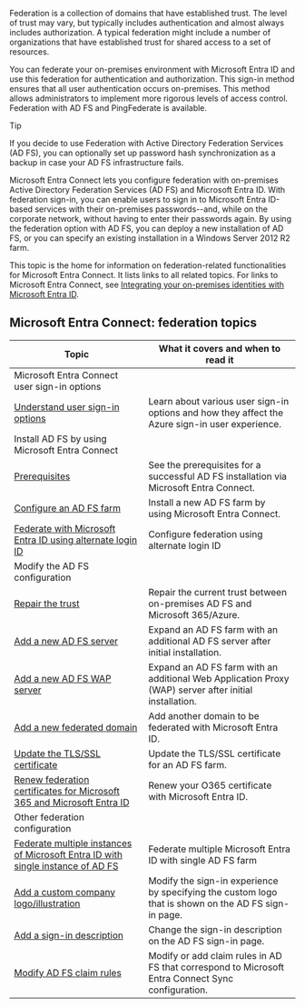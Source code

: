 Federation is a collection of domains that have established trust. The level of trust may vary, but typically includes authentication and almost always includes authorization. A typical federation might include a number of organizations that have established trust for shared access to a set of resources.

You can federate your on-premises environment with Microsoft Entra ID and use this federation for authentication and authorization. This sign-in method ensures that all user authentication occurs on-premises. This method allows administrators to implement more rigorous levels of access control. Federation with AD FS and PingFederate is available.

> [!TIP]
> If you decide to use Federation with Active Directory Federation Services (AD FS), you can optionally set up password hash synchronization as a backup in case your AD FS infrastructure fails.

Microsoft Entra Connect lets you configure federation with on-premises Active Directory Federation Services (AD FS) and Microsoft Entra ID. With federation sign-in, you can enable users to sign in to Microsoft Entra ID-based services with their on-premises passwords--and, while on the corporate network, without having to enter their passwords again. By using the federation option with AD FS, you can deploy a new installation of AD FS, or you can specify an existing installation in a Windows Server 2012 R2 farm.

This topic is the home for information on federation-related functionalities for Microsoft Entra Connect. It lists links to all related topics. For links to Microsoft Entra Connect, see [Integrating your on-premises identities with Microsoft Entra ID](/entra/identity/hybrid/whatis-hybrid-identity).

## Microsoft Entra Connect: federation topics

| **Topic**                                                                                                                                                                                                | **What it covers and when to read it**                                                                 |
| -------------------------------------------------------------------------------------------------------------------------------------------------------------------------------------------------------- | ------------------------------------------------------------------------------------------------------ |
| Microsoft Entra Connect user sign-in options                                                                                                                                                             |                                                                                                        |
| [Understand user sign-in options](/entra/identity/hybrid/connect/plan-connect-user-signin)                                                                              | Learn about various user sign-in options and how they affect the Azure sign-in user experience.        |
| Install AD FS by using Microsoft Entra Connect                                                                                                                                                           |                                                                                                        |
| [Prerequisites](/entra/identity/hybrid/connect/how-to-connect-install-custom#ad-fs-configuration-prerequisites)                                                         | See the prerequisites for a successful AD FS installation via Microsoft Entra Connect.                 |
| [Configure an AD FS farm](/entra/identity/hybrid/connect/how-to-connect-install-custom#configuring-federation-with-ad-fs)                                               | Install a new AD FS farm by using Microsoft Entra Connect.                                             |
| [Federate with Microsoft Entra ID using alternate login ID](/entra/identity/hybrid/connect/how-to-connect-fed-management#alternateid)                                   | Configure federation using alternate login ID                                                          |
| Modify the AD FS configuration                                                                                                                                                                           |                                                                                                        |
| [Repair the trust](/entra/identity/hybrid/connect/how-to-connect-fed-management#repairthetrust)                                                                         | Repair the current trust between on-premises AD FS and Microsoft 365/Azure.                            |
| [Add a new AD FS server](/entra/identity/hybrid/connect/how-to-connect-fed-management#addadfsserver)                                                                    | Expand an AD FS farm with an additional AD FS server after initial installation.                       |
| [Add a new AD FS WAP server](/entra/identity/hybrid/connect/how-to-connect-fed-management#addwapserver)                                                                 | Expand an AD FS farm with an additional Web Application Proxy (WAP) server after initial installation. |
| [Add a new federated domain](/entra/identity/hybrid/connect/how-to-connect-fed-management#addfeddomain)                                                                 | Add another domain to be federated with Microsoft Entra ID.                                            |
| [Update the TLS/SSL certificate](/entra/identity/hybrid/connect/how-to-connect-fed-ssl-update)                                                                          | Update the TLS/SSL certificate for an AD FS farm.                                                      |
| [Renew federation certificates for Microsoft 365 and Microsoft Entra ID](/entra/identity/hybrid/connect/how-to-connect-fed-o365-certs)                                  | Renew your O365 certificate with Microsoft Entra ID.                                                   |
| Other federation configuration                                                                                                                                                                           |                                                                                                        |
| [Federate multiple instances of Microsoft Entra ID with single instance of AD FS](/entra/identity/hybrid/connect/how-to-connect-fed-single-adfs-multitenant-federation) | Federate multiple Microsoft Entra ID with single AD FS farm                                            |
| [Add a custom company logo/illustration](/entra/identity/hybrid/connect/how-to-connect-fed-management#customlogo)                                                       | Modify the sign-in experience by specifying the custom logo that is shown on the AD FS sign-in page.   |
| [Add a sign-in description](/entra/identity/hybrid/connect/how-to-connect-fed-management#addsignindescription)                                                          | Change the sign-in description on the AD FS sign-in page.                                              |
| [Modify AD FS claim rules](/entra/identity/hybrid/connect/how-to-connect-fed-management#modclaims)                                                                      | Modify or add claim rules in AD FS that correspond to Microsoft Entra Connect Sync configuration.      |
